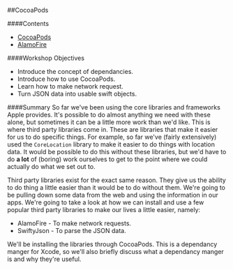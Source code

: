 ##CocoaPods

####Contents
+ [CocoaPods](https://github.com/KyleGoslan/App-Workshops/blob/master/06%20-%20CocoaPods/CocoaPods.md)	
+ [AlamoFire](https://github.com/KyleGoslan/App-Workshops/blob/master/06%20-%20CocoaPods/AlamoFire.md)

####Workshop Objectives
+ Introduce the concept of dependancies. 
+ Introduce how to use CocoaPods. 
+ Learn how to make network request. 
+ Turn JSON data into usable swift objects. 
 

####Summary
So far we've been using the core libraries and frameworks Apple provides. It's possible to do almost anything we need with these alone, but sometimes it can be a little more work than we'd like. This is where third party libraries come in. These are libraries that make it easier for us to do specific things. For example, so far we've (fairly extensively) used the `CoreLocation` library to make it easier to do things with location data. It would be possible to do this without these libraries, but we'd have to do **a lot** of (boring) work ourselves to get to the point where we could actually do what we set out to. 

Third party libraries exist for the exact same reason. They give us the ability to do thing a little easier than it would be to do without them. We're going to be pulling down some data from the web and using the information in our apps. We're going to take a look at how we can install and use a few popular third party libraries to make our lives a little easier, namely:

+ AlamoFire - To make network requests.	
+ SwiftyJson - To parse the JSON data. 

We'll be installing the libraries through CocoaPods. This is a dependancy manger for Xcode, so we'll also briefly discuss what a dependancy manger is and why they're useful. 

